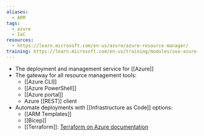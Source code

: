 ```yaml
---
aliases:
  - ARM
tags:
  - azure
  - IaC
resources:
  - https://learn.microsoft.com/en-us/azure/azure-resource-manager/
training: https://learn.microsoft.com/en-us/training/modules/use-azure-resource-manager/
---
```

- The deployment and management service for [[Azure]]
- The gateway for all resource management tools:
	- [[Azure CLI]]
	- [[Azure PowerShell]]
	- [[Azure portal]]
	- Azure [[REST]] client
- Automate deployments with [[Infrastructure as Code]] options:
	- [[ARM Templates]]
	- [[Bicep]]
	- [[Terraform]]: [Terraform on Azure documentation](https://learn.microsoft.com/en-us/azure/developer/terraform/)